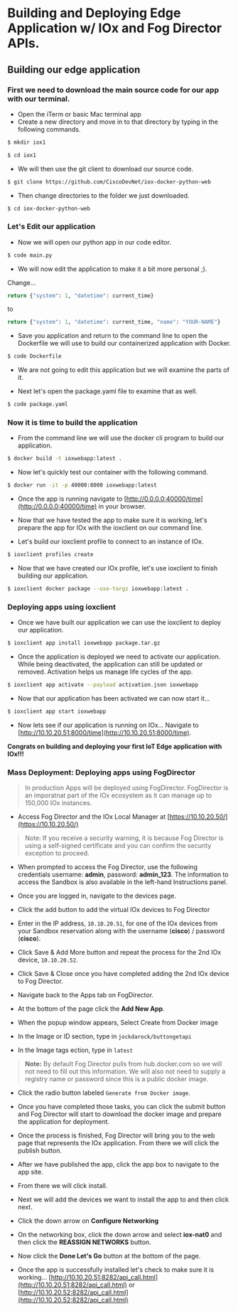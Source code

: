 # Building and Deploying Edge Application w/ IOx and Fog Director APIs.

## Building our edge application

### First we need to download the main source code for our app with our terminal.
* Open the iTerm or basic Mac terminal app
* Create a new directory and move in to that directory by typing in the following commands.
```bash
$ mkdir iox1

$ cd iox1
```

* We will then use the git client to download our source code.
```bash
$ git clone https://github.com/CiscoDevNet/iox-docker-python-web
```

* Then change directories to the folder we just downloaded.

```bash
$ cd iox-docker-python-web
```

### Let's Edit our application
* Now we will open our python app in our code editor.

```bash
$ code main.py
```

* We will now edit the application to make it a bit more personal ;).

Change...
```python
return {"system": 1, "datetime": current_time}
```

to

```python
return {"system": 1, "datetime": current_time, "name": "YOUR-NAME"}
```

* Save you application and return to the command line to open the Dockerfile we will use to build our containerized application with Docker.

```bash
$ code Dockerfile
```

* We are not going to edit this application but we will examine the parts of it.

* Next let's open the package.yaml file to examine that as well.

```bash
$ code package.yaml
```

### Now it is time to build the application

* From the command line we will use the docker cli program to build our application.

```bash
$ docker build -t ioxwebapp:latest .
```

* Now let's quickly test our container with the following command.

```bash
$ docker run -it -p 40000:8000 ioxwebapp:latest
```

* Once the app is running navigate to [http://0.0.0.0:40000/time](http://0.0.0.0:40000/time) in your browser.

* Now that we have tested the app to make sure it is working, let's prepare the app for IOx with the ioxclient on our command line.

* Let's build our ioxclient profile to connect to an instance of IOx.

```bash
$ ioxclient profiles create
```

* Now that we have created our IOx profile, let's use ioxclient to finish building our application.

```bash
$ ioxclient docker package --use-targz ioxwebapp:latest .
```

### Deploying apps using ioxclient

* Once we have built our application we can use the ioxclient to deploy our application.

```bash
$ ioxclient app install ioxwebapp package.tar.gz
```

* Once the application is deployed we need to activate our application.  While being deactivated, the application can still be updated or removed.  Activation helps us manage life cycles of the app.

```bash
$ ioxclient app activate --payload activation.json ioxwebapp
```

* Now that our application has been activated we can now start it...

```bash
$ ioxclient app start ioxwebapp
```

* Now lets see if our application is running on IOx... Navigate to [http://10.10.20.51:8000/time](http://10.10.20.51:8000/time).

**Congrats on building and deploying your first IoT Edge application with IOx!!!**

### Mass Deployment: Deploying apps using FogDirector

> In production Apps will be deployed using FogDirector.  FogDirector is an imporatnat part of the IOx ecosystem as it can manage up to 150,000 IOx instances.

* Access Fog Director and the IOx Local Manager at [https://10.10.20.50/](https://10.10.20.50/)

> Note: If you receive a security warning, it is because Fog Director is using a self-signed certificate and you can confirm the security exception to proceed.

* When prompted to access the Fog Director, use the following credentials username: **admin**, password: **admin_123**.  The information to access the Sandbox is also available in the left-hand Instructions panel.

* Once you are logged in, navigate to the devices page.

* Click the add button to add the virtual IOx devices to Fog Director


* Enter in the IP address, `10.10.20.51`, for one of the IOx devices from your Sandbox reservation along with the username (**cisco**) / password (**cisco**).

* Click Save & Add More button and repeat the process for the 2nd IOx device, `10.10.20.52`.

* Click Save & Close once you have completed adding the 2nd IOx device to Fog Director.

* Navigate back to the Apps tab on FogDirector.

* At the bottom of the page click the **Add New App**.

* When the popup window appears, Select Create from Docker image

* In the Image or ID section, type in `jockdarock/buttongetapi`

* In the Image tags ection, type in `latest`

>**Note:** By default Fog Director pulls from hub.docker.com so we will not need to fill out this information.  We will also not need to supply a registry name or password since this is a public docker image.

* Click the radio button labeled `Generate from Docker image`.

* Once you have completed those tasks, you can click the submit button and Fog Director will start to download the docker image and prepare the application for deployment.

* Once the process is finished, Fog Director will bring you to the web page that represents the IOx application. From there we will click the publish button.

* After we have published the app, click the app box to navigate to the app site.

* From there we will click install.

* Next we will add the devices we want to install the app to and then click next.

* Click the down arrow on **Configure Networking**

* On the networking box, click the down arrow and select **iox-nat0** and then click the **REASSIGN NETWORKS** button.

* Now click the **Done Let's Go** button at the bottom of the page.

* Once the app is successfully installed let's check to make sure it is working... [http://10.10.20.51:8282/api_call.html](http://10.10.20.51:8282/api_call.html) or [http://10.10.20.52:8282/api_call.html](http://10.10.20.52:8282/api_call.html)




